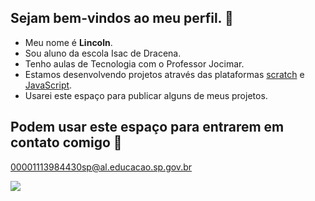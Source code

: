 ## Sejam bem-vindos ao meu perfil. 👋

- Meu nome é **Lincoln**.
- Sou aluno da escola Isac de Dracena.
- Tenho aulas de Tecnologia com o Professor Jocimar.
- Estamos desenvolvendo projetos através das plataformas [scratch](https://scratch.mit.edu/) e [JavaScript](https://editor.p5js.org/).
- Usarei este espaço para publicar alguns de meus projetos.

## Podem usar este espaço para entrarem em contato comigo 📧

00001113984430sp@al.educacao.sp.gov.br

![](https://media.tenor.com/6y9g_s39dCcAAAAM/the-office.gif)




